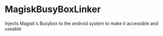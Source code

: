 # MagiskBusyBoxLinker
Injects Magisk's Busybox to the android system to make it accessible and useable

